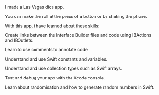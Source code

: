 
I made a Las Vegas dice app. 

You can make the roll at the press of a button or by shaking the phone. 


With this app, i have learned about these skills:

Create links between the Interface Builder files and code using IBActions and IBOutlets.

Learn to use comments to annotate code.

Understand and use Swift constants and variables.

Understand and use collection types such as Swift arrays.

Test and debug your app with the Xcode console.

Learn about randomisation and how to generate random numbers in Swift.
